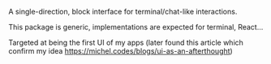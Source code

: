 
A single-direction, block interface for terminal/chat-like interactions.

This package is generic, implementations are expected for terminal, React...

Targeted at being the first UI of my apps (later found this article which confirm my idea https://michel.codes/blogs/ui-as-an-afterthought)
